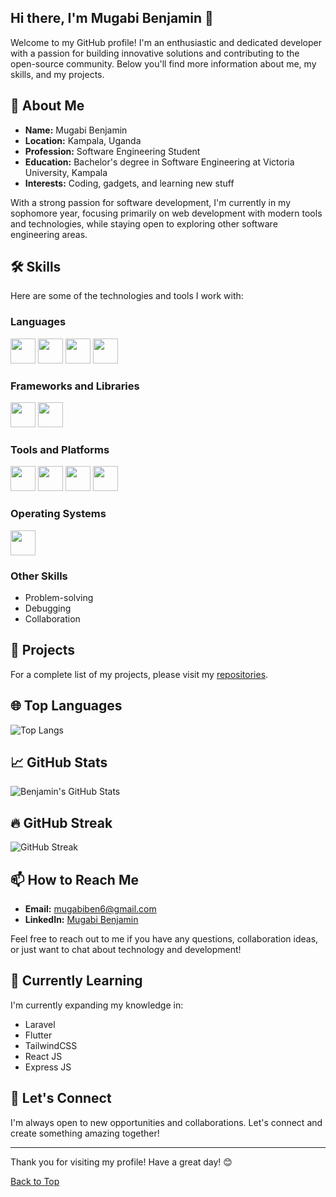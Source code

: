 ## Hi there, I'm Mugabi Benjamin 👋

Welcome to my GitHub profile! I'm an enthusiastic and dedicated developer with a passion for building innovative solutions and contributing to the open-source community. Below you'll find more information about me, my skills, and my projects.


## 🚀 About Me

- **Name:** Mugabi Benjamin
- **Location:** Kampala, Uganda
- **Profession:** Software Engineering Student
- **Education:** Bachelor's degree in Software Engineering at Victoria University, Kampala
- **Interests:** Coding, gadgets, and learning new stuff

With a strong passion for software development, I'm currently in my sophomore year, focusing primarily on web development with modern tools and technologies, while staying open to exploring other software engineering areas.


## 🛠️ Skills

Here are some of the technologies and tools I work with:

### Languages
<img src="https://cdn.jsdelivr.net/gh/devicons/devicon/icons/javascript/javascript-original.svg" width="40" height="40" />  <img src="https://cdn.jsdelivr.net/gh/devicons/devicon/icons/php/php-original.svg" width="40" height="40" />    <img src="https://cdn.jsdelivr.net/gh/devicons/devicon/icons/css3/css3-original.svg" width="40" height="40" />  <img src="https://cdn.jsdelivr.net/gh/devicons/devicon/icons/dart/dart-original.svg" width="40" height="40" />

### Frameworks and Libraries
<img src="https://upload.wikimedia.org/wikipedia/commons/d/d5/Tailwind_CSS_Logo.svg" width="40" height="40" />  <img src="https://cdn.jsdelivr.net/gh/devicons/devicon/icons/bootstrap/bootstrap-original.svg" width="40" height="40" />

### Tools and Platforms
<img src="https://cdn.jsdelivr.net/gh/devicons/devicon/icons/mysql/mysql-original.svg" width="40" height="40" />    <img src="https://cdn.jsdelivr.net/gh/devicons/devicon/icons/postgresql/postgresql-original.svg" width="40" height="40" />  <img src="https://cdn.jsdelivr.net/gh/devicons/devicon/icons/git/git-original.svg" width="40" height="40" />    <a href="https://github.com/mugabiBenjamin"><img src="https://cdn.jsdelivr.net/gh/devicons/devicon/icons/github/github-original.svg" width="40" height="40" /></a>

### Operating Systems
<img src="https://cdn.jsdelivr.net/gh/devicons/devicon/icons/linux/linux-original.svg" width="40" height="40" />

### Other Skills
- Problem-solving
- Debugging
- Collaboration


## 🔭 Projects

For a complete list of my projects, please visit my [repositories](https://github.com/mugabiBenjamin?tab=repositories).


## 🌐 Top Languages

![Top Langs](https://github-readme-stats.vercel.app/api/top-langs/?username=mugabiBenjamin&layout=compact&theme=dark)


## 📈 GitHub Stats

![Benjamin's GitHub Stats](https://github-readme-stats.vercel.app/api?username=mugabiBenjamin&show_icons=true&theme=dark)


## 🔥 GitHub Streak

![GitHub Streak](https://github-readme-streak-stats.herokuapp.com/?user=mugabiBenjamin&theme=dark)


## 📫 How to Reach Me

- **Email:** mugabiben6@gmail.com
- **LinkedIn:** [Mugabi Benjamin](https://www.linkedin.com/in/mugabi-benjamin-156603224/)

Feel free to reach out to me if you have any questions, collaboration ideas, or just want to chat about technology and development!


## 🌱 Currently Learning

I'm currently expanding my knowledge in:
- Laravel
- Flutter
- TailwindCSS
- React JS
- Express JS


## 💬 Let's Connect

I'm always open to new opportunities and collaborations. Let's connect and create something amazing together!

---

Thank you for visiting my profile! Have a great day! 😊

[Back to Top](#hi-there-im-mugabi-benjamin)
